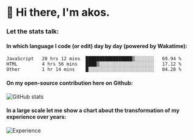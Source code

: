 # 👋 Hi there, I'm akos. 


### Let the stats talk:


#### In which language I code (or edit) day by day (powered by Wakatime): 

<!--START_SECTION:waka-->

```text
JavaScript   20 hrs 12 mins  █████████████████▒░░░░░░░   69.94 %
HTML         4 hrs 56 mins   ████▒░░░░░░░░░░░░░░░░░░░░   17.12 %
Other        1 hr 14 mins    █░░░░░░░░░░░░░░░░░░░░░░░░   04.28 %
```

<!--END_SECTION:waka-->

#### On my open-source contribution here on Github:
 
![GitHub stats](https://github-readme-stats.vercel.app/api?username=akosbalasko)

#### In a large scale let me show a chart about the transformation of my experience over years:   

![Experience](https://cr-skills-chart-widget.azurewebsites.net/api/api?username=akosbalasko)
